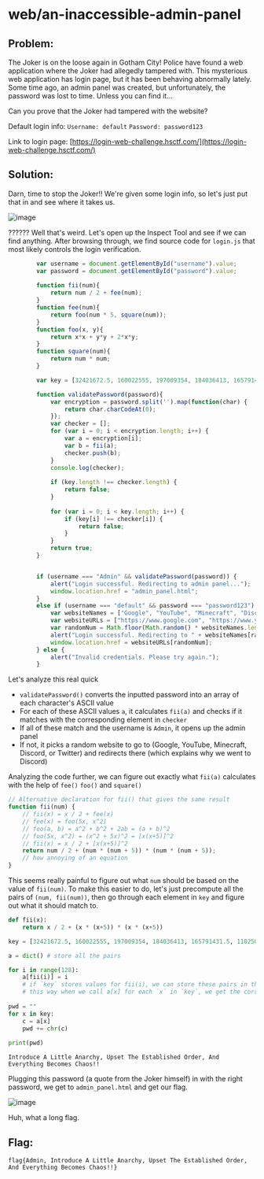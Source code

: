 # web/an-inaccessible-admin-panel

## Problem: 

The Joker is on the loose again in Gotham City! Police have found a web application where the Joker had allegedly tampered with. This mysterious web application has login page, but it has been behaving abnormally lately. Some time ago, an admin panel was created, but unfortunately, the password was lost to time. Unless you can find it...

Can you prove that the Joker had tampered with the website?

Default login info: `Username: default` `Password: password123`

Link to login page: [https://login-web-challenge.hsctf.com/](https://login-web-challenge.hsctf.com/)

## Solution: 

Darn, time to stop the Joker!! We're given some login info, so let's just put that in and see where it takes us.

![image](https://github.com/warithr621/HSCTF10-Writeups/assets/64328893/56e5ae58-4a87-4acd-ba11-7c3a24b3eda4)

?????? Well that's weird. Let's open up the Inspect Tool and see if we can find anything. After browsing through, we find source code for `login.js` that most likely controls the login verification.

```JavaScript
        var username = document.getElementById("username").value;
        var password = document.getElementById("password").value;
    
        function fii(num){
            return num / 2 + fee(num);
        }
        function fee(num){
            return foo(num * 5, square(num));
        }
        function foo(x, y){
            return x*x + y*y + 2*x*y;
        }
        function square(num){
            return num * num;
        }

        var key = [32421672.5, 160022555, 197009354, 184036413, 165791431.5, 110250050, 203747134.5, 106007665.5, 114618486.5, 1401872, 20702532.5, 1401872, 37896374, 133402552.5, 197009354, 197009354, 148937670, 114618486.5, 1401872, 20702532.5, 160022555, 97891284.5, 184036413, 106007665.5, 128504948, 232440576.5, 4648358, 1401872, 58522542.5, 171714872, 190440057.5, 114618486.5, 197009354, 1401872, 55890618, 128504948, 114618486.5, 1401872, 26071270.5, 190440057.5, 197009354, 97891284.5, 101888885, 148937670, 133402552.5, 190440057.5, 128504948, 114618486.5, 110250050, 1401872, 44036535.5, 184036413, 110250050, 114618486.5, 184036413, 4648358, 1401872, 20702532.5, 160022555, 110250050, 1401872, 26071270.5, 210656255, 114618486.5, 184036413, 232440576.5, 197009354, 128504948, 133402552.5, 160022555, 123743427.5, 1401872, 21958629, 114618486.5, 106007665.5, 165791431.5, 154405530.5, 114618486.5, 190440057.5, 1401872, 23271009.5, 128504948, 97891284.5, 165791431.5, 190440057.5, 1572532.5, 1572532.5];

        function validatePassword(password){
            var encryption = password.split('').map(function(char) {
                return char.charCodeAt(0);
            });
            var checker = [];
            for (var i = 0; i < encryption.length; i++) {
                var a = encryption[i];
                var b = fii(a);
                checker.push(b);
            }
            console.log(checker);
            
            if (key.length !== checker.length) {
                return false;
            }
            
            for (var i = 0; i < key.length; i++) {
                if (key[i] !== checker[i]) {
                    return false;
                }
            }
            return true;
        }


        if (username === "Admin" && validatePassword(password)) {
            alert("Login successful. Redirecting to admin panel...");
            window.location.href = "admin_panel.html";
        }
        else if (username === "default" && password === "password123") {
            var websiteNames = ["Google", "YouTube", "Minecraft", "Discord", "Twitter"];
            var websiteURLs = ["https://www.google.com", "https://www.youtube.com", "https://www.minecraft.net", "https://www.discord.com", "https://www.twitter.com"];
            var randomNum = Math.floor(Math.random() * websiteNames.length);
            alert("Login successful. Redirecting to " + websiteNames[randomNum] + "...");
            window.location.href = websiteURLs[randomNum];
        } else {
            alert("Invalid credentials. Please try again.");
        }
```

Let's analyze this real quick
- `validatePassword()` converts the inputted password into an array of each character's ASCII value
- For each of these ASCII values `a`, it calculates `fii(a)` and checks if it matches with the corresponding element in `checker`
- If all of these match and the username is `Admin`, it opens up the admin panel
- If not, it picks a random website to go to (Google, YouTube, Minecraft, Discord, or Twitter) and redirects there (which explains why we went to Discord)

Analyzing the code further, we can figure out exactly what `fii(a)` calculates with the help of `fee()` `foo()` and `square()`
```JavaScript
// Alternative declaration for fii() that gives the same result
function fii(num) {
    // fii(x) = x / 2 + fee(x)
    // fee(x) = foo(5x, x^2)
    // foo(a, b) = a^2 + b^2 + 2ab = (a + b)^2
    // foo(5x, x^2) = (x^2 + 5x)^2 = [x(x+5)]^2
    // fii(x) = x / 2 + [x(x+5)]^2
    return num / 2 + (num * (num + 5)) * (num * (num + 5));
    // how annoying of an equation
}
```

This seems really painful to figure out what `num` should be based on the value of `fii(num)`. To make this easier to do, let's just precompute all the pairs of `(num, fii(num))`, then go through each element in `key` and figure out what it should match to.

```Python
def fii(x):
    return x / 2 + (x * (x+5)) * (x * (x+5))

key = [32421672.5, 160022555, 197009354, 184036413, 165791431.5, 110250050, 203747134.5, 106007665.5, 114618486.5, 1401872, 20702532.5, 1401872, 37896374, 133402552.5, 197009354, 197009354, 148937670, 114618486.5, 1401872, 20702532.5, 160022555, 97891284.5, 184036413, 106007665.5, 128504948, 232440576.5, 4648358, 1401872, 58522542.5, 171714872, 190440057.5, 114618486.5, 197009354, 1401872, 55890618, 128504948, 114618486.5, 1401872, 26071270.5, 190440057.5, 197009354, 97891284.5, 101888885, 148937670, 133402552.5, 190440057.5, 128504948, 114618486.5, 110250050, 1401872, 44036535.5, 184036413, 110250050, 114618486.5, 184036413, 4648358, 1401872, 20702532.5, 160022555, 110250050, 1401872, 26071270.5, 210656255, 114618486.5, 184036413, 232440576.5, 197009354, 128504948, 133402552.5, 160022555, 123743427.5, 1401872, 21958629, 114618486.5, 106007665.5, 165791431.5, 154405530.5, 114618486.5, 190440057.5, 1401872, 23271009.5, 128504948, 97891284.5, 165791431.5, 190440057.5, 1572532.5, 1572532.5]

a = dict() # store all the pairs

for i in range(128):
    a[fii(i)] = i
    # if `key` stores values for fii(i), we can store these pairs in the dictionary based on fii(i)
    # this way when we call a[x] for each `x` in `key`, we get the corresponding ASCII value and convert it into a char
    
pwd = ""
for x in key:
    c = a[x]
    pwd += chr(c)
    
print(pwd)
```
```
Introduce A Little Anarchy, Upset The Established Order, And Everything Becomes Chaos!!
```

Plugging this password (a quote from the Joker himself) in with the right password, we get to `admin_panel.html` and get our flag.

![image](https://github.com/warithr621/HSCTF10-Writeups/assets/64328893/c1de3f14-b5b7-438d-a9df-4dbce6101782)

Huh, what a long flag.

## Flag:

`flag{Admin, Introduce A Little Anarchy, Upset The Established Order, And Everything Becomes Chaos!!}`